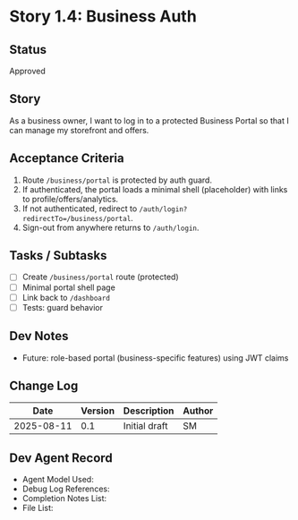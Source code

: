 # Story 1.4: Business Auth

## Status
Approved

## Story
As a business owner, I want to log in to a protected Business Portal so that I can manage my storefront and offers.

## Acceptance Criteria
1. Route `/business/portal` is protected by auth guard.
2. If authenticated, the portal loads a minimal shell (placeholder) with links to profile/offers/analytics.
3. If not authenticated, redirect to `/auth/login?redirectTo=/business/portal`.
4. Sign-out from anywhere returns to `/auth/login`.

## Tasks / Subtasks
- [ ] Create `/business/portal` route (protected)
- [ ] Minimal portal shell page
- [ ] Link back to `/dashboard`
- [ ] Tests: guard behavior

## Dev Notes
- Future: role-based portal (business-specific features) using JWT claims

## Change Log
| Date | Version | Description | Author |
|------|---------|-------------|--------|
| 2025-08-11 | 0.1 | Initial draft | SM |

## Dev Agent Record
- Agent Model Used:
- Debug Log References:
- Completion Notes List:
- File List:
